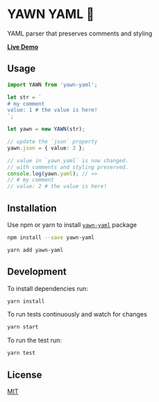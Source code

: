 # YAWN YAML 🥱

YAML parser that preserves comments and styling

**[Live Demo](http://azimi.me/yawn-yaml/demo/index.html)**

## Usage

```ts
import YAWN from 'yawn-yaml';

let str = `
# my comment
value: 1 # the value is here!
`;

let yawn = new YAWN(str);

// update the `json` property
yawn.json = { value: 2 };

// value in `yawn.yaml` is now changed.
// with comments and styling preserved.
console.log(yawn.yaml); // =>
// # my comment
// value: 2 # the value is here!
```

## Installation

Use npm or yarn to install [`yawn-yaml`](https://www.npmjs.com/package/yawn-yaml) package

```bash
npm install --save yawn-yaml
```

```bash
yarn add yawn-yaml
```

## Development

To install dependencies run:

```bash
yarn install
```

To run tests continuously and watch for changes

```bash
yarn start
```

To run the test run:

```bash
yarn test
```

## License

[MIT](./LICENSE)
